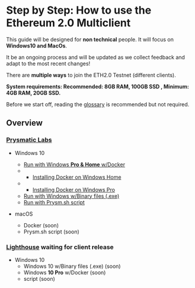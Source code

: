 # Step by Step: How to use the Ethereum 2.0 Multiclient

This guide will be designed for **non technical** people. It will focus on **Windows10 and MacOs**.

It be an ongoing process and will be updated as we collect feedback and adapt to the most recent changes!

There are **multiple ways** to join the ETH2.0 Testnet \(different clients\).

**System requirements: Recommended: 8GB RAM, 100GB SSD , Minimum: 4GB RAM, 20GB SSD.**

Before we start off, reading the [glossary](https://kb.beaconcha.in/glossary) is recommended but not required.

## Overview

### [Prysmatic Labs](https://prysmaticlabs.com/)

* Windows 10

  * [Run with Windows **Pro & Home** w/Docker](https://kb.beaconcha.in/tutorial-eth2-multiclient/run-beaconnode-and-validator)
  * * [Installing Docker on Windows Home](https://kb.beaconcha.in/tutorial-eth2-multiclient/run-beaconnode-and-validator/installdocker)
  * * [Installing Docker on Windows Pro](https://kb.beaconcha.in/tutorial-eth2-multiclient/run-beaconnode-and-validator/installingdocker)
  * [Run with Windows w/Binary files \(.exe\) ](https://kb.beaconcha.in/tutorial-eth2-multiclient/binary-beaconnode-and-validator)
  * [Run with Prysm.sh script](https://kb.beaconcha.in/tutorial-eth2-multiclient/binary-beaconnode-and-validator-1)

* macOS
  * Docker \(soon\)
  * Prysm.sh script \(soon\)

### [Lighthouse](https://lighthouse.sigmaprime.io/)  waiting for client release

* Windows 10
  * Windows 10 w/Binary files \(.exe\) \(soon\)
  * Windows **10 Pro** w/Docker \(soon\)
  * script \(soon\)

## 

